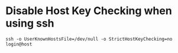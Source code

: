 # Disable Host Key Checking when using ssh

    ssh -o UserKnownHostsFile=/dev/null -o StrictHostKeyChecking=no login@host
